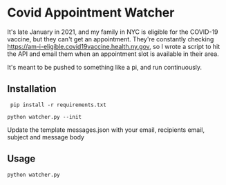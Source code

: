# Covid Appointment Watcher

It's late January in 2021, and my family in NYC is eligible for the COVID-19 vaccine, but they can't get an appointment. They're constantly checking https://am-i-eligible.covid19vaccine.health.ny.gov, so I wrote a script to hit the API and email them when an appointment slot is available in their area.

It's meant to be pushed to something like a pi, and run continuously.


## Installation
``` pip install -r requirements.txt```

```python watcher.py --init```

Update the template messages.json with your email, recipients email, subject and message body

## Usage

```python watcher.py```




